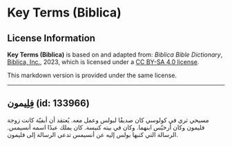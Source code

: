 # Key Terms (Biblica)

## License Information

**Key Terms (Biblica)** is based on and adapted from: _Biblica Bible Dictionary_, [Biblica, Inc.](https://www.biblica.com/), 2023, which is licensed under a [CC BY-SA 4.0 license](https://creativecommons.org/licenses/by-sa/4.0/legalcode.en).

This markdown version is provided under the same license.



--------------------------------

## فِلِيمون (id: 133966)

مسيحي ثري في كولوسي كان صديقًا لبولس وعمل معه. يُعتقد أن أبفيّة كانت زوجة فليمون وكان أرخبّس ابنهما. وكان في بيته كنيسة. كان يملك عبدًا اسمه أنسيمس. الرسالة التي كتبها بولس إليه عن أنسيمس تدعى الرسالة إلى فليمون.


